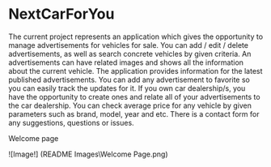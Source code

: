 # NextCarForYou
The current project represents an application which gives the opportunity to manage advertisements for vehicles for sale.
You can add / edit / delete advertisements, as well as search concrete vehicles by given criteria.
An advertisements can have related images and shows all the information about the current vehicle.
The application provides information for the latest published advertisements.
You can add any advertisement to favorite so you can easily track the updates for it.
If you own car dealership/s, you have the opportunity to create ones and relate all of your advertisements to the car dealership.
You can check average price for any vehicle by given parameters such as brand, model, year and etc.
There is a contact form for any suggestions, questions or issues.

Welcome page

![Image!] (README Images\Welcome Page.png)
